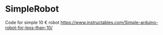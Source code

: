 # SimpleRobot

Code for simple 10 € robot
https://www.instructables.com/Simple-arduino-robot-for-less-than-10/

